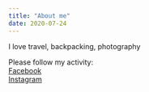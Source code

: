 ```yaml
---
title: "About me"
date: 2020-07-24
---
```



I love travel, backpacking, photography

Please follow my activity:  
[Facebook](https://www.facebook.com/artisticinsite)  
[Instagram](https://www.instagram.com/pret_connoissuer/)
